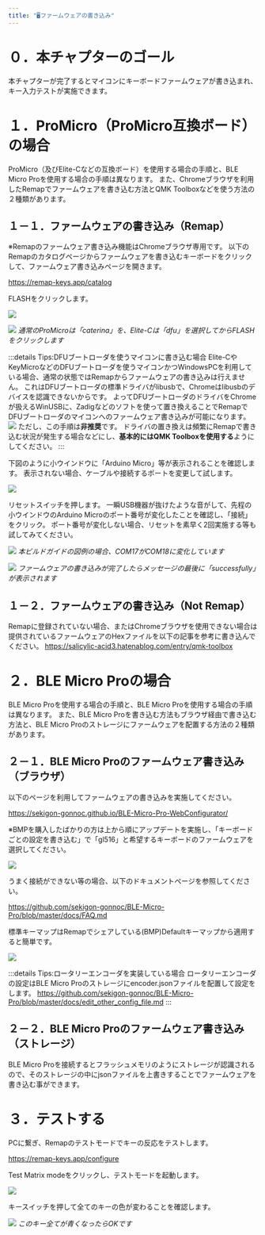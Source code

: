 ```yaml
---
title: "🖥ファームウェアの書き込み"
---
```


# ０．本チャプターのゴール

本チャプターが完了するとマイコンにキーボードファームウェアが書き込まれ、キー入力テストが実施できます。

# １．ProMicro（ProMicro互換ボード）の場合

ProMicro（及びElite-Cなどの互換ボード）を使用する場合の手順と、BLE Micro Proを使用する場合の手順は異なります。
また、Chromeブラウザを利用したRemapでファームウェアを書き込む方法とQMK Toolboxなどを使う方法の２種類があります。

## １－１．ファームウェアの書き込み（Remap）

※Remapのファームウェア書き込み機能はChromeブラウザ専用です。
以下のRemapのカタログページからファームウェアを書き込むキーボードをクリックして、ファームウェア書き込みページを開きます。

https://remap-keys.app/catalog

FLASHをクリックします。

![](/images/gl516build/6-1_remap-1.png)

![](/images/gl516build/6-1_remap-2.png)
*通常のProMicroは「caterina」を、Elite-Cは「dfu」を選択してからFLASHをクリックします*

:::details Tips:DFUブートローダを使うマイコンに書き込む場合
Elite-CやKeyMicroなどのDFUブートローダを使うマイコンかつWindowsPCを利用している場合、通常の状態ではRemapからファームウェアの書き込みは行えません。
これはDFUブートローダの標準ドライバがlibusbで、Chromeはlibusbのデバイスを認識できないからです。
よってDFUブートローダのドライバをChromeが扱えるWinUSBに、Zadigなどのソフトを使って置き換えることでRemapでDFUブートローダのマイコンへのファームウェア書き込みが可能になります。
![](/images/gl516build/6-1_remap-6.png)
ただし、この手順は**非推奨**です。
ドライバの置き換えは頻繁にRemapで書き込む状況が発生する場合などにし、**基本的にはQMK Toolboxを使用する**ようにしてください。
:::

下図のように小ウインドウに「Arduino Micro」等が表示されることを確認します。
表示されない場合、ケーブルや接続するポートを変更して試します。

![](/images/gl516build/6-1_remap-3.png)

リセットスイッチを押します。
一瞬USB機器が抜けたような音がして、先程の小ウインドウのArduino Microのポート番号が変化したことを確認し、「接続」をクリック。
ポート番号が変化しない場合、リセットを素早く2回実施する等も試してみてください。

![](/images/gl516build/6-1_remap-4.png)
*本ビルドガイドの図例の場合、COM17がCOM18に変化しています*

![](/images/gl516build/6-1_remap-5.png)
*ファームウェアの書き込みが完了したらメッセージの最後に「successfully」が表示されます*

## １－２．ファームウェアの書き込み（Not Remap）

Remapに登録されていない場合、またはChromeブラウザを使用できない場合は提供されているファームウェアのHexファイルを以下の記事を参考に書き込んでください。
https://salicylic-acid3.hatenablog.com/entry/qmk-toolbox

# ２．BLE Micro Proの場合

BLE Micro Proを使用する場合の手順と、BLE Micro Proを使用する場合の手順は異なります。
また、BLE Micro Proを書き込む方法もブラウザ経由で書き込む方法と、BLE Micro Proのストレージにファームウェアを配置する方法の２種類があります。

## ２－１．BLE Micro Proのファームウェア書き込み（ブラウザ）

以下のページを利用してファームウェアの書き込みを実施してください。

https://sekigon-gonnoc.github.io/BLE-Micro-Pro-WebConfigurator/

※BMPを購入したばかりの方は上から順にアップデートを実施し、「キーボードごとの設定を書き込む」で「gl516」と希望するキーボードのファームウェアを選択してください。

![](/images/gl516build/6-2_bmp-1.png)

うまく接続ができない等の場合、以下のドキュメントページを参照してください。

https://github.com/sekigon-gonnoc/BLE-Micro-Pro/blob/master/docs/FAQ.md

標準キーマップはRemapでシェアしている(BMP)Defaultキーマップから適用すると簡単です。

![](/images/gl516build/6-2_bmp-2.png)

:::details Tips:ロータリーエンコーダを実装している場合
ロータリーエンコーダの設定はBLE Micro Proのストレージにencoder.jsonファイルを配置して設定をします。
https://github.com/sekigon-gonnoc/BLE-Micro-Pro/blob/master/docs/edit_other_config_file.md
:::

## ２－２．BLE Micro Proのファームウェア書き込み（ストレージ）

BLE Micro Proを接続するとフラッシュメモリのようにストレージが認識されるので、そのストレージの中にjsonファイルを上書きすることでファームウェアを書き込む事ができます。

# ３．テストする

PCに繋ぎ、Remapのテストモードでキーの反応をテストします。

https://remap-keys.app/configure

Test Matrix modeをクリックし、テストモードを起動します。

![](/images/gl516build/6-3_test-1.png)

キースイッチを押して全てのキーの色が変わることを確認します。

![](/images/gl516build/6-3_test-2.png)
*このキー全てが青くなったらOKです*

